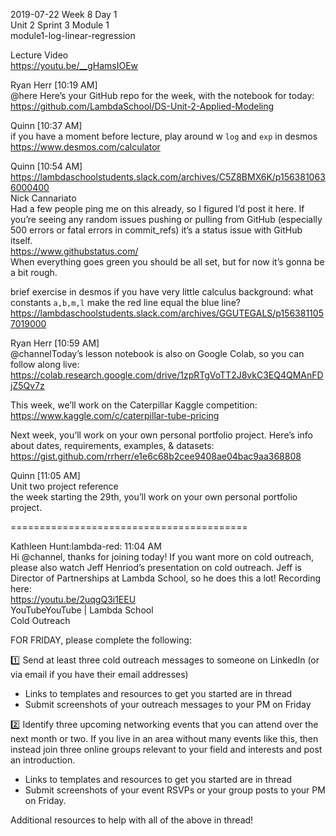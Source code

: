 
2019-07-22 Week 8 Day 1    
Unit 2 Sprint 3 Module 1   
module1-log-linear-regression  

Lecture Video  
https://youtu.be/__gHamsIOEw  

Ryan Herr [10:19 AM]  
@here Here’s your GitHub repo for the week, with the notebook for today: https://github.com/LambdaSchool/DS-Unit-2-Applied-Modeling  

Quinn [10:37 AM]  
if you have a moment before lecture, play around w `log` and `exp` in desmos https://www.desmos.com/calculator  

Quinn [10:54 AM]  
https://lambdaschoolstudents.slack.com/archives/C5Z8BMX6K/p1563810636000400  
Nick Cannariato  
Had a few people ping me on this already, so I figured I’d post it here. If you’re seeing any random issues pushing or pulling from GitHub (especially 500 errors or fatal errors in commit_refs) it’s a status issue with GitHub itself.  
https://www.githubstatus.com/  
When everything goes green you should be all set, but for now it’s gonna be a bit rough.  

brief exercise in desmos if you have very little calculus background: what constants `a,b,m,l` make the red line equal the blue line?   
https://lambdaschoolstudents.slack.com/archives/GGUTEGALS/p1563811057019000  

Ryan Herr [10:59 AM]  
@channelToday’s lesson notebook is also on Google Colab, so you can follow along live:   https://colab.research.google.com/drive/1zpRTgVoTT2J8vkC3EQ4QMAnFDjZ5Qv7z  

This week, we’ll work on the Caterpillar Kaggle competition:    
https://www.kaggle.com/c/caterpillar-tube-pricing  

Next week, you’ll work on your own personal portfolio project. Here’s info about dates, requirements, examples, & datasets:   
https://gist.github.com/rrherr/e1e6c68b2cee9408ae04bac9aa368808    

Quinn [11:05 AM]  
Unit two project reference    
the week starting the 29th, you’ll work on your own personal portfolio project.  

=========================================

Kathleen Hunt:lambda-red: 11:04 AM  
Hi @channel, thanks for joining today! If you want more on cold outreach, please also watch Jeff Henriod’s presentation on cold outreach. Jeff is Director of Partnerships at Lambda School, so he does this a lot! Recording here:    
https://youtu.be/2uqgQ3i1EEU    
YouTubeYouTube | Lambda School   
Cold Outreach 

FOR FRIDAY, please complete the following:  

:one: Send at least three cold outreach messages to someone on LinkedIn (or via email if you have their email addresses)  
- Links to templates and resources to get you started are in thread  
- Submit screenshots of your outreach messages to your PM on Friday  

:two:  Identify three upcoming networking events that you can attend over the next month or two. If you live in an area without many events like this, then instead join three online groups relevant to your field and interests and post an introduction.  
- Links to templates and resources to get you started are in thread  
- Submit screenshots of your event RSVPs or your group posts to your PM on Friday.  

Additional resources to help with all of the above in thread!   




